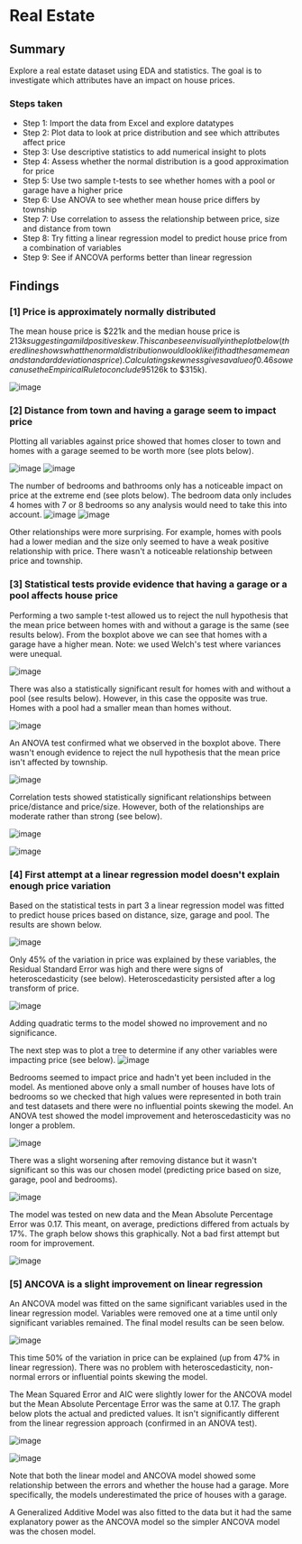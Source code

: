 # Real Estate

## Summary
Explore a real estate dataset using EDA and statistics. The goal is to investigate which attributes have an impact on house prices.

### Steps taken

- Step 1: Import the data from Excel and explore datatypes
- Step 2: Plot data to look at price distribution and see which attributes affect price
- Step 3: Use descriptive statistics to add numerical insight to plots
- Step 4: Assess whether the normal distribution is a good approximation for price
- Step 5: Use two sample t-tests to see whether homes with a pool or garage have a higher price
- Step 6: Use ANOVA to see whether mean house price differs by township
- Step 7: Use correlation to assess the relationship between price, size and distance from town
- Step 8: Try fitting a linear regression model to predict house price from a combination of variables
- Step 9: See if ANCOVA performs better than linear regression 

## Findings

### [1] Price is approximately normally distributed
The mean house price is $221k and the median house price is $213k suggesting a mild positive skew. This can be seen visually in the plot below (the red line shows what the normal distribution would look like if it had the same mean and standard deviation as price). Calculating skewness gives a value of 0.46 so we can use the Empirical Rule to conclude 95% of prices will lie within two standard deviations of the mean ($126k to $315k).

![image](https://github.com/user-attachments/assets/8ebfea9e-3579-4f74-812f-b49b692a2607)

### [2] Distance from town and having a garage seem to impact price
Plotting all variables against price showed that homes closer to town and homes with a garage seemed to be worth more (see plots below). 

![image](https://github.com/user-attachments/assets/d1b17c77-ebb0-49fc-b68e-7ef9d56e372d)
![image](https://github.com/user-attachments/assets/c49c67d1-f36a-40e5-94f0-bb0069a73661)

The number of bedrooms and bathrooms only has a noticeable impact on price at the extreme end (see plots below). The bedroom data only includes 4 homes with 7 or 8 bedrooms so any analysis would need to take this into account.
![image](https://github.com/user-attachments/assets/93f80b06-bacb-453a-b742-5b707d5d4ac1)
![image](https://github.com/user-attachments/assets/4b376baf-9fc0-460d-8c28-dd94414bfc63)

Other relationships were more surprising. For example, homes with pools had a lower median and the size only seemed to have a weak positive relationship with price. There wasn't a noticeable relationship between price and township. 

### [3] Statistical tests provide evidence that having a garage or a pool affects house price
Performing a two sample t-test allowed us to reject the null hypothesis that the mean price between homes with and without a garage is the same (see results below). From the boxplot above we can see that homes with a garage have a higher mean. Note: we used Welch's test where variances were unequal. 

![image](https://github.com/user-attachments/assets/69d7fcd5-14af-4d88-a50e-709d5d63ddd6)

There was also a statistically significant result for homes with and without a pool (see results below). However, in this case the opposite was true. Homes with a pool had a smaller mean than homes without. 

![image](https://github.com/user-attachments/assets/04cb8275-d893-4ffd-87b5-270a2c0b177b)

An ANOVA test confirmed what we observed in the boxplot above. There wasn't enough evidence to reject the null hypothesis that the mean price isn't affected by township. 

![image](https://github.com/user-attachments/assets/284e3b4c-5886-4205-811f-000125a4053b)

Correlation tests showed statistically significant relationships between price/distance and price/size. However, both of the relationships are moderate rather than strong (see below).

![image](https://github.com/user-attachments/assets/2bf76d25-1689-4290-963b-766452affb3d)

![image](https://github.com/user-attachments/assets/4135a6b0-ff63-40f1-932e-8ef8af9a101c)


### [4] First attempt at a linear regression model doesn't explain enough price variation
Based on the statistical tests in part 3 a linear regression model was fitted to predict house prices based on distance, size, garage and pool. The results are shown below.

![image](https://github.com/user-attachments/assets/9adceda5-1090-43ba-9600-8c54e2596045)

Only 45% of the variation in price was explained by these variables, the Residual Standard Error was high and there were signs of heteroscedasticity (see below). Heteroscedasticity persisted after a log transform of price.

![image](https://github.com/user-attachments/assets/a1a330a6-bb3b-4afb-9c0b-89418fa64eef)

Adding quadratic terms to the model showed no improvement and no significance. 

The next step was to plot a tree to determine if any other variables were impacting price (see below).
![image](https://github.com/user-attachments/assets/4e2d680d-a5cc-45f7-8410-175b6ab92c91)

Bedrooms seemed to impact price and hadn't yet been included in the model. As mentioned above only a small number of houses have lots of bedrooms so we checked that high values were represented in both train and test datasets and there were no influential points skewing the model. An ANOVA test showed the model improvement and heteroscedasticity was no longer a problem. 

![image](https://github.com/user-attachments/assets/282342a5-d558-4fa0-ab07-27ca18614185)

There was a slight worsening after removing distance but it wasn't significant so this was our chosen model (predicting price based on size, garage, pool and bedrooms). 

![image](https://github.com/user-attachments/assets/2e8c273e-0d83-4d16-b2bf-528e3c2c3da3)

The model was tested on new data and the Mean Absolute Percentage Error was 0.17. This meant, on average, predictions differed from actuals by 17%. The graph below shows this graphically. Not a bad first attempt but room for improvement.

![image](https://github.com/user-attachments/assets/f8eb03eb-8dc5-454c-8f7b-f28afb4e6abe)

### [5] ANCOVA is a slight improvement on linear regression
An ANCOVA model was fitted on the same significant variables used in the linear regression model. Variables were removed one at a time until only significant variables remained. The final model results can be seen below. 

![image](https://github.com/user-attachments/assets/748b0fb0-ead3-4a41-8210-4b58444b3857)

This time 50% of the variation in price can be explained (up from 47% in linear regression). There was no problem with heteroscedasticity, non-normal errors or influential points skewing the model. 

The Mean Squared Error and AIC were slightly lower for the ANCOVA model but the Mean Absolute Percentage Error was the same at 0.17. The graph below plots the actual and predicted values. It isn't significantly different from the linear regression approach (confirmed in an ANOVA test). 

![image](https://github.com/user-attachments/assets/481a7366-56d3-4c3a-a542-2f4d9493e157)

![image](https://github.com/user-attachments/assets/c4ac1ecb-9275-407b-b46f-8d1090021f60)

Note that both the linear model and ANCOVA model showed some relationship between the errors and whether the house had a garage. More specifically, the models underestimated the price of houses with a garage. 

A Generalized Additive Model was also fitted to the data but it had the same explanatory power as the ANCOVA model so the simpler ANCOVA model was the chosen model.


